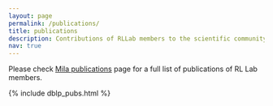 ```yaml
---
layout: page
permalink: /publications/
title: publications
description: Contributions of RLLab members to the scientific community
nav: true
---
```


Please check [Mila publications](https://mila.quebec/en/publications/) page for a full list of publications of RL Lab members.

{% include dblp_pubs.html %}
